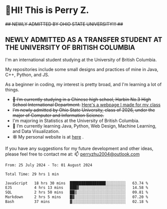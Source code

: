 # 🌄HI! This is Perry Z. <br> #
<s>## NEWLY ADMITTED BY OHIO STATE UNIVERSITY!!! ##</s>
## NEWLY ADMITTED AS A TRANSFER STUDENT AT THE UNIVERSITY OF BRITISH COLUMBIA ##
I'm an international student studying at the University of British Columbia. <br>

My repositories include some small designs and practices of mine in Java, C++, Python, and JS. <br>

As a beginner in coding, my interest is pretty broad, and I'm learning a lot of things. <br>
- <s>🔭 I’m currently studying in a Chinese high school, Harbin No.3 High School International Department.</s> [Here's a webpage I made for my class](https://perry2004.github.io/weirdos/)
- <s> I'm newly admitted by Ohio State University, class of 2026, under the major of Computer and Information Science. </s>
- I'm majoring in Statistics at the University of British Columbia. 
- 🌱 I’m currently learning Java, Python, Web Design, Machine Learning, and Data Visualization. 
- 🕸️ My personal website is at <a href="https://zhu-yp.cn">here</a> .  

If you have any suggestions for my future development and other ideas, please feel free to contact me at: 📫 [perryzhu2004@outlook.com](mailto:perryzhu2004@outlook.com)

<!--START_SECTION:waka-->

```txt
From: 25 July 2024 - To: 01 August 2024

Total Time: 29 hrs 1 min

JavaScript   18 hrs 30 mins  ████████████████░░░░░░░░░   63.74 %
EJS          4 hrs 13 mins   ███▓░░░░░░░░░░░░░░░░░░░░░   14.58 %
SQL          2 hrs 50 mins   ██▒░░░░░░░░░░░░░░░░░░░░░░   09.81 %
Markdown     2 hrs 5 mins    █▓░░░░░░░░░░░░░░░░░░░░░░░   07.20 %
Bash         37 mins         ▓░░░░░░░░░░░░░░░░░░░░░░░░   02.18 %
```

<!--END_SECTION:waka-->
